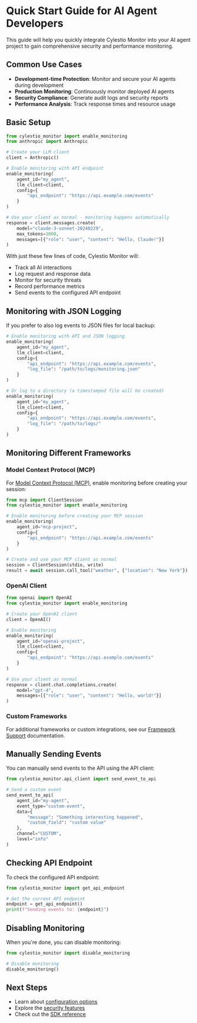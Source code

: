 # Quick Start Guide for AI Agent Developers

This guide will help you quickly integrate Cylestio Monitor into your AI agent project to gain comprehensive security and performance monitoring.

## Common Use Cases

- **Development-time Protection**: Monitor and secure your AI agents during development
- **Production Monitoring**: Continuously monitor deployed AI agents
- **Security Compliance**: Generate audit logs and security reports
- **Performance Analysis**: Track response times and resource usage

## Basic Setup

```python
from cylestio_monitor import enable_monitoring
from anthropic import Anthropic

# Create your LLM client
client = Anthropic()

# Enable monitoring with API endpoint
enable_monitoring(
    agent_id="my_agent",
    llm_client=client,
    config={
        "api_endpoint": "https://api.example.com/events"
    }
)

# Use your client as normal - monitoring happens automatically
response = client.messages.create(
    model="claude-3-sonnet-20240229",
    max_tokens=1000,
    messages=[{"role": "user", "content": "Hello, Claude!"}]
)
```

With just these few lines of code, Cylestio Monitor will:

- Track all AI interactions
- Log request and response data
- Monitor for security threats
- Record performance metrics
- Send events to the configured API endpoint

## Monitoring with JSON Logging

If you prefer to also log events to JSON files for local backup:

```python
# Enable monitoring with API and JSON logging
enable_monitoring(
    agent_id="my_agent",
    llm_client=client,
    config={
        "api_endpoint": "https://api.example.com/events",
        "log_file": "/path/to/logs/monitoring.json"
    }
)

# Or log to a directory (a timestamped file will be created)
enable_monitoring(
    agent_id="my_agent",
    llm_client=client,
    config={
        "api_endpoint": "https://api.example.com/events",
        "log_file": "/path/to/logs/"
    }
)
```

## Monitoring Different Frameworks

### Model Context Protocol (MCP)

For [Model Context Protocol (MCP)](https://modelcontextprotocol.io/introduction), enable monitoring before creating your session:

```python
from mcp import ClientSession
from cylestio_monitor import enable_monitoring

# Enable monitoring before creating your MCP session
enable_monitoring(
    agent_id="mcp-project",
    config={
        "api_endpoint": "https://api.example.com/events"
    }
)

# Create and use your MCP client as normal
session = ClientSession(stdio, write)
result = await session.call_tool("weather", {"location": "New York"})
```

### OpenAI Client

```python
from openai import OpenAI
from cylestio_monitor import enable_monitoring

# Create your OpenAI client
client = OpenAI()

# Enable monitoring
enable_monitoring(
    agent_id="openai-project", 
    llm_client=client,
    config={
        "api_endpoint": "https://api.example.com/events"
    }
)

# Use your client as normal
response = client.chat.completions.create(
    model="gpt-4",
    messages=[{"role": "user", "content": "Hello, world!"}]
)
```

### Custom Frameworks

For additional frameworks or custom integrations, see our [Framework Support](../user-guide/frameworks/index.md) documentation.

## Manually Sending Events

You can manually send events to the API using the API client:

```python
from cylestio_monitor.api_client import send_event_to_api

# Send a custom event
send_event_to_api(
    agent_id="my-agent",
    event_type="custom-event",
    data={
        "message": "Something interesting happened",
        "custom_field": "custom value"
    },
    channel="CUSTOM",
    level="info"
)
```

## Checking API Endpoint

To check the configured API endpoint:

```python
from cylestio_monitor import get_api_endpoint

# Get the current API endpoint
endpoint = get_api_endpoint()
print(f"Sending events to: {endpoint}")
```

## Disabling Monitoring

When you're done, you can disable monitoring:

```python
from cylestio_monitor import disable_monitoring

# Disable monitoring
disable_monitoring()
```

## Next Steps

- Learn about [configuration options](configuration.md)
- Explore the [security features](../user-guide/security-features.md)
- Check out the [SDK reference](../sdk-reference/overview.md) 